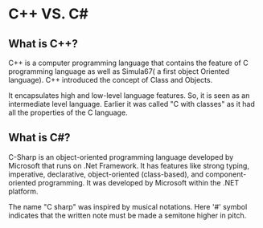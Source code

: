 # C++ VS. C#

## What is C++?

C++ is a computer programming language that contains the feature of C programming language as well as Simula67( a first object Oriented language). C++ introduced the concept of Class and Objects.

It encapsulates high and low-level language features. So, it is seen as an intermediate level language. Earlier it was called "C with classes" as it had all the properties of the C language.

## What is C#?

C-Sharp is an object-oriented programming language developed by Microsoft that runs on .Net Framework. It has features like strong typing, imperative, declarative, object-oriented (class-based), and component-oriented programming. It was developed by Microsoft within the .NET platform.

The name "C sharp" was inspired by musical notations. Here '#' symbol indicates that the written note must be made a semitone higher in pitch.
